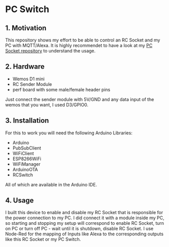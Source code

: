 # PC Switch

## 1. Motivation

This repository shows my effort to be able to control an RC Socket and my PC with MQTT/Alexa. It is highly recommendet to have a look at my [PC Socket repository](https://github.com/Spanching/PCSwitch) to understand the usage.

## 2. Hardware

- Wemos D1 mini
- RC Sender Module
- perf board with some male/female header pins

Just connect the sender module with 5V/GND and any data input of the wemos that you want, I used D3/GPIO0.

## 3. Installation

For this to work you will need the following Arduino Libraries:
- Arduino
- PubSubClient
- WiFiClient
- ESP8266WiFi
- WiFiManager
- ArduinoOTA
- RCSwitch

All of which are available in the Arduino IDE.

## 4. Usage

I built this device to enable and disable my RC Socket that is responsible for the power connection to my PC. I did connect it with a module inside my PC, so starting and stopping my setup will correspond to enable RC Socket, turn on PC or turn off PC - wait until it is shutdown, disable RC Socket. I use Node-Red for the mapping of Inputs like Alexa to the corresponding outputs like this RC Socket or my PC Switch. 